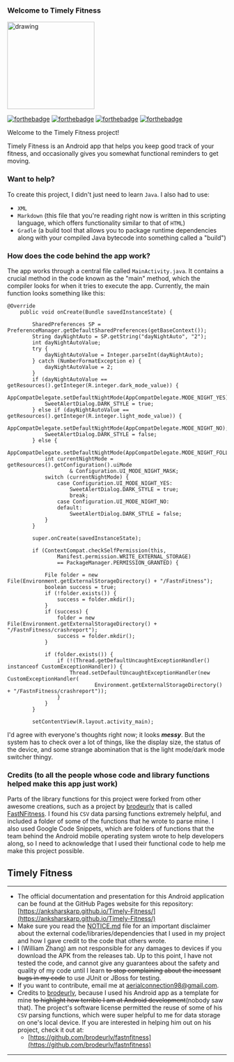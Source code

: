 ### Welcome to Timely Fitness

<img src="hhttps://user-images.githubusercontent.com/58315985/132254331-dfb7337d-214b-4df1-bf46-50e8563ce9f3.png" alt="drawing" width="200"/>

[![forthebadge](https://forthebadge.com/images/badges/built-for-android.svg)](https://forthebadge.com)
[![forthebadge](https://forthebadge.com/images/badges/made-with-java.svg)](https://forthebadge.com)
[![forthebadge](https://forthebadge.com/images/badges/60-percent-of-the-time-works-every-time.svg)](https://forthebadge.com)
[![forthebadge](https://forthebadge.com/images/badges/it-works-why.svg)](https://forthebadge.com)

Welcome to the Timely Fitness project!

Timely Fitness is an Android app that helps you keep good track of your fitness, and occasionally gives you
somewhat functional reminders to get moving.

### Want to help?

To create this project, I didn't just need to learn `Java`. I also had to use:

*   `XML`
*   `Markdown` (this file that you're reading right now is written in this scripting language,
    which offers functionality similar to that of `HTML`)
*   `Gradle` (a build tool that allows you to package runtime dependencies along with your
    compiled Java bytecode into something called a "build")


### How does the code behind the app work?

The app works through a central file called `MainActivity.java`.
It contains a crucial method in the code known as the "main" method, which the compiler looks for
when it tries to execute the app. Currently, the main function looks something like this:

    @Override
        public void onCreate(Bundle savedInstanceState) {

            SharedPreferences SP = PreferenceManager.getDefaultSharedPreferences(getBaseContext());
            String dayNightAuto = SP.getString("dayNightAuto", "2");
            int dayNightAutoValue;
            try {
                dayNightAutoValue = Integer.parseInt(dayNightAuto);
            } catch (NumberFormatException e) {
                dayNightAutoValue = 2;
            }
            if (dayNightAutoValue == getResources().getInteger(R.integer.dark_mode_value)) {
                AppCompatDelegate.setDefaultNightMode(AppCompatDelegate.MODE_NIGHT_YES);
                SweetAlertDialog.DARK_STYLE = true;
            } else if (dayNightAutoValue == getResources().getInteger(R.integer.light_mode_value)) {
                AppCompatDelegate.setDefaultNightMode(AppCompatDelegate.MODE_NIGHT_NO);
                SweetAlertDialog.DARK_STYLE = false;
            } else {
                AppCompatDelegate.setDefaultNightMode(AppCompatDelegate.MODE_NIGHT_FOLLOW_SYSTEM);
                int currentNightMode = getResources().getConfiguration().uiMode
                        & Configuration.UI_MODE_NIGHT_MASK;
                switch (currentNightMode) {
                    case Configuration.UI_MODE_NIGHT_YES:
                        SweetAlertDialog.DARK_STYLE = true;
                        break;
                    case Configuration.UI_MODE_NIGHT_NO:
                    default:
                        SweetAlertDialog.DARK_STYLE = false;
                }
            }

            super.onCreate(savedInstanceState);

            if (ContextCompat.checkSelfPermission(this,
                    Manifest.permission.WRITE_EXTERNAL_STORAGE)
                    == PackageManager.PERMISSION_GRANTED) {

                File folder = new File(Environment.getExternalStorageDirectory() + "/FastnFitness");
                boolean success = true;
                if (!folder.exists()) {
                    success = folder.mkdir();
                }
                if (success) {
                    folder = new File(Environment.getExternalStorageDirectory() + "/FastnFitness/crashreport");
                    success = folder.mkdir();
                }

                if (folder.exists()) {
                    if (!(Thread.getDefaultUncaughtExceptionHandler() instanceof CustomExceptionHandler)) {
                        Thread.setDefaultUncaughtExceptionHandler(new CustomExceptionHandler(
                                Environment.getExternalStorageDirectory() + "/FastnFitness/crashreport"));
                    }
                }
            }

            setContentView(R.layout.activity_main);

I'd agree with everyone's thoughts right now; it looks ***messy***. But the system has to check over
a lot of things, like the display size, the status of the device, and some strange abomination that
is the light mode/dark mode switcher thingy.

### Credits (to all the people whose code and library functions helped make this app just work)

Parts of the library functions for this project were forked from other awesome creations, such as
a project by [brodeurlv](https://www.github.com/brodeurlv) that is called
[FastNFitness](https://www.github/com/brodeurlv/fastnfitness). I found his `CSV` data parsing
functions extremely helpful, and included a folder of some of the functions that he wrote to parse
mine. I also used Google Code Snippets, which are folders of functions that the team behind the
Android mobile operating system wrote to help developers along, so I need to acknowledge that I
used their functional code to help me make this project possible.
## Timely Fitness
--------------------------
*    The official documentation and presentation for this Android application can be found at the GitHub Pages website for this repository:
     [https://anksharskarp.github.io/Timely-Fitness/](https://anksharskarp.github.io/Timely-Fitness/)
*    Make sure you read the [NOTICE.md](https://github.com/Anksharskarp/Timely-Fitness/blob/master/NOTICE.md) file for an important disclaimer
     about the external code/libraries/dependencies that I used in my project and how I gave credit to the code that others wrote.
*    I (William Zhang) am not responsible for any damages to devices if you download the APK from the releases tab. Up to this point, I have not tested the code,
     and cannot give any guarantees about the safety and quality of my code until I learn ~~to stop complaining about the incessant bugs in my code~~ to use JUnit or JBoss
     for testing.
*    If you want to contribute, email me at [aerialconnection98@gmail.com](aerialconnection98@gmail.com).
*    Credits to [brodeurlv](https://www.github.com/brodeurlv), because I used his Android app as a template for mine ~~to highlight how terrible I am at Android
     development~~(nobody saw that). The project's software license permitted the reuse of some of his `CSV` parsing functions, which were super helpful to me
     for data storage on one's local device. If you are interested in helping him out on his project, check it out at:
     *    [https://github.com/brodeurlv/fastnfitness](https://github.com/brodeurlv/fastnfitness)
--------------------------
